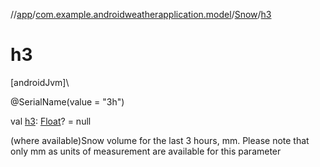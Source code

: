//[app](../../../index.md)/[com.example.androidweatherapplication.model](../index.md)/[Snow](index.md)/[h3](h3.md)

# h3

[androidJvm]\

@SerialName(value = &quot;3h&quot;)

val [h3](h3.md): [Float](https://kotlinlang.org/api/latest/jvm/stdlib/kotlin/-float/index.html)? = null

(where available)Snow volume for the last 3 hours, mm. Please note that only mm as units of measurement are available for this parameter
